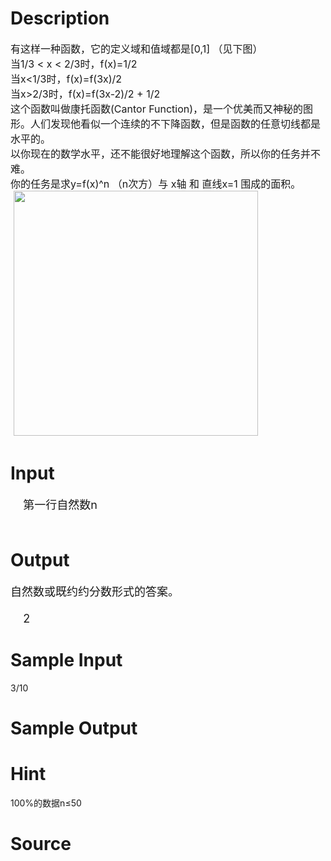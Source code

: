 
# Description

<div class="content"><p><span style="font-size: medium">有这样一种函数，它的定义域和值域都是[0,1] （见下图）<br/>
当1/3 &lt; x &lt; 2/3时，f(x)=1/2<br/>
当x&lt;1/3时，f(x)=f(3x)/2<br/>
当x&gt;2/3时，f(x)=f(3x-2)/2 + 1/2<br/>
这个函数叫做康托函数(Cantor Function)，是一个优美而又神秘的图形。人们发现他看似一个连续的不下降函数，但是函数的任意切线都是水平的。<br/>
以你现在的数学水平，还不能很好地理解这个函数，所以你的任务并不难。<br/>
你的任务是求y=f(x)^n （n次方）与 x轴 和 直线x=1 围成的面积。<br/>
 <img height="392" width="391" alt="" src="/source/bzoj/2779/img/aHR0cHM6Ly9seWRzeS5jb20vSnVkZ2VPbmxpbmUvdXBsb2FkLzIwMTIwNS8xMTEuanBn.jpg"/><br/>
</span></p></div>

# Input

<div class="content"><p><font size="4">    第一行自然数n<br/>
 <br/>
</font></p></div>

# Output

<div class="content"><p><font size="4">自然数或既约约分数形式的答案。<br/>
 <br/>
    2<br/>
</font></p></div>

# Sample Input

<div class="content"><span class="sampledata">3/10<br/>
 </span></div>

# Sample Output

<div class="content"><span class="sampledata"></span></div>

# Hint

<div class="content"><p></p><p>100%的数据n≤50</p><p></p></div>

# Source

<div class="content"><p><a href="problemset.php?search="></a></p></div>

